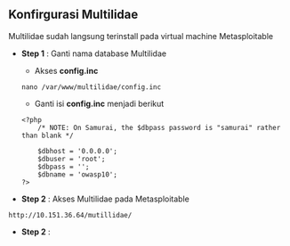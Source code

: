 Konfirgurasi Multilidae
-----------------------
Multilidae sudah langsung terinstall pada virtual machine Metasploitable
- **Step 1**    : Ganti nama database Multilidae
    - Akses **config.inc**
    ```
    nano /var/www/multilidae/config.inc
    ```
    - Ganti isi __**config.inc**__ menjadi berikut
    ```
    <?php
        /* NOTE: On Samurai, the $dbpass password is "samurai" rather than blank */

        $dbhost = '0.0.0.0';
        $dbuser = 'root';
        $dbpass = '';
        $dbname = 'owasp10';
    ?>
    ```

- **Step 2**    : Akses Multilidae pada Metasploitable
```
http://10.151.36.64/mutillidae/
```
- **Step 2**    : 


